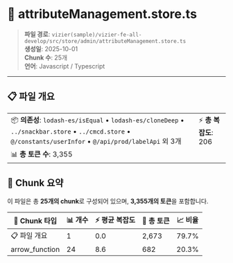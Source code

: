 # 📄 attributeManagement.store.ts

> **파일 경로**: `vizier(sample)/vizier-fe-all-develop/src/store/admin/attributeManagement.store.ts`  
> **생성일**: 2025-10-01  
> **Chunk 수**: 25개  
> **언어**: Javascript / Typescript
---


## 📋 파일 개요

| | |
|--|--|
| 📦 **의존성**: `lodash-es/isEqual` • `lodash-es/cloneDeep` • `../snackbar.store` • `../cmcd.store` • `@/constants/userInfor` • `@/api/prod/labelApi` 외 3개 | ⚡ **총 복잡도**: 206 |
| 📊 **총 토큰 수**: 3,355 |  |






## 🧩 Chunk 요약

이 파일은 총 **25개의 chunk**로 구성되어 있으며, **3,355개의 토큰**을 포함합니다.

| 🧩 Chunk 타입 | 📊 개수 | ⚡ 평균 복잡도 | 📝 총 토큰 | 📈 비율 |
|---------------|--------|-------------|----------|--------|
| 📋 파일 개요 | 1 | 0.0 | 2,673 | 79.7% |
| arrow_function | 24 | 8.6 | 682 | 20.3% |

